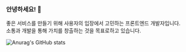 ### 안녕하세요! 👋

좋은 서비스를 만들기 위해 사용자의 입장에서 고민하는 프론트엔드 개발자입니다.  
소통과 개발을 통해 가치를 창출하는 것을 목표로하고 있습니다.

![Anurag's GitHub stats](https://github-readme-stats.vercel.app/api?username=clianor&theme=default&show_icons=true)
